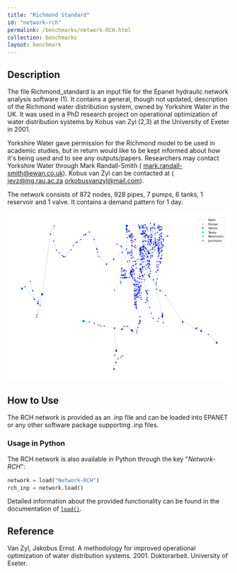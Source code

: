 ```yaml
---
title: "Richmond Standard"
id: "network-rch"
permalink: /benchmarks/network-RCH.html
collection: benchmarks
layout: benchmark
---
```


## Description

The file Richmond_standard  is an input file for the Epanet hydraulic network analysis software (1). It contains a general, though not updated, description of the Richmond water distribution system, owned by Yorkshire Water in the UK. It was used in a PhD research project on operational optimization of water distribution systems by Kobus van Zyl (2,3) at the University of Exeter in 2001.

Yorkshire Water gave permission for the Richmond model to be used in academic studies, but in return would like to be kept informed about how it's being used and to see any outputs/papers. Researchers may contact Yorkshire Water through Mark Randall-Smith ( mark.randall-smith@ewan.co.uk). Kobus van Zyl can be contacted at ( jevz@ing.rau.ac.za orkobusvanzyl@mail.com).

The network consists of 872 nodes, 928 pipes, 7 pumps, 6 tanks, 1 reservoir and 1 valve. It contains a demand pattern for 1 day.


<img src="../static/benchmarks/network-rch/rch_plot.png"/>

## How to Use

The RCH network is provided as an .inp file and can be loaded into EPANET or any other software package
supporting .inp files.

### Usage in Python

The RCH network is also available in Python through the key "*Network-RCH*":
```python
network = load("Network-RCH")
rch_inp = network.load()
```

Detailed information about the provided functionality can be found in the documentation of
[`load()`](https://waterbenchmarkhub.readthedocs.io/en/latest/water_benchmark_hub.networks.html#water_benchmark_hub.networks.networks.RCH.load).


## Reference
Van Zyl, Jakobus Ernst. A methodology for improved operational optimization of water distribution systems. 2001. Doktorarbeit. University of Exeter.

